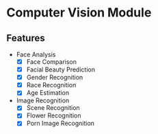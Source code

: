# Computer Vision Module
## Features
* Face Analysis
    - [x] Face  Comparison
    - [x] Facial Beauty Prediction
    - [x] Gender Recognition
    - [x] Race Recognition
    - [x] Age Estimation
* Image Recognition
    - [x] Scene Recognition
    - [x] Flower Recognition
    - [x] Porn Image Recognition